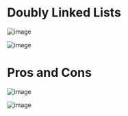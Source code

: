 # Doubly Linked Lists

![image](https://user-images.githubusercontent.com/59940078/175760973-941a1570-2593-424b-ab26-5962ed541bcb.png)

![image](https://user-images.githubusercontent.com/59940078/175760982-205b73b5-dcfd-43f7-8ac0-97da752c263e.png)

# Pros and Cons

![image](https://user-images.githubusercontent.com/59940078/175761015-52a9990e-1c22-4414-bf4c-119ecaeb5d42.png)

![image](https://user-images.githubusercontent.com/59940078/175761107-8429f30b-87fa-4af0-8436-90a91cc0c992.png)
